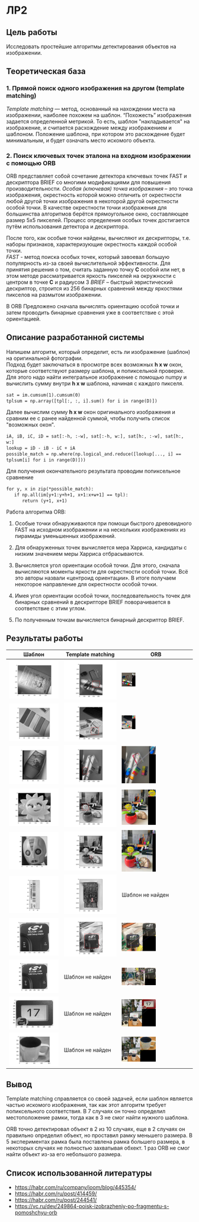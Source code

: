 # ЛР2
## Цель работы
Исследовать простейшие алгоритмы детектирования объектов на изображении.

## Теоретическая база

### 1. Прямой поиск одного изображения на другом (template matching)
*Template matching* — метод, основанный на нахождении места на изображении,
наиболее похожем на шаблон. “Похожесть” изображения задается определенной 
метрикой. То есть, шаблон "накладывается" на изображение, и считается
расхождение между изображением и шаблоном. Положение шаблона, 
при котором это расхождение будет минимальным, и будет означать 
место искомого объекта.

### 2. Поиск ключевых точек эталона на входном изображении с помощью ORB
ORB представляет собой сочетание детектора ключевых точек FAST и дескриптора BRIEF со многими модификациями для 
повышения производительности.
*Особая (ключевая) точка изображения* – это точка изображения, окрестность которой можно отличить от окрестности любой другой точки 
изображения в некоторой другой окрестности особой точки. В качестве окрестности точки изображения для большинства 
алгоритмов берётся прямоугольное окно, составляющее размер 5x5 пикселей. Процесс определения особых точек достигается 
путём использования детектора и дескриптора.  

После того, как особые точки найдены, вычисляют их дескрипторы, т.е. наборы признаков, характеризующие окрестность 
каждой особой точки.  
*FAST* - метод поиска особых точек, который завоевал большую популярность из-за своей вычислительной эффективности. 
Для принятия решения о том, считать заданную точку **С** особой или нет, в этом методе рассматривается яркость пикселей
на окружности с центром в точке **С** и радиусом 3
*BRIEF* – быстрый эвристический дескриптор, строится из 256 бинарных сравнений между яркостями пикселов на размытом изображении.  

В ORB Предложено сначала вычислять ориентацию особой точки и затем проводить бинарные сравнения уже в соответствие с этой ориентацией. 

## Описание разработанной системы

Напишем алгоритм, который определит, есть ли изображение (шаблон) на оригинальной фотографии.  
Подход будет заключаться в просмотре всех возможных **h x w** окон, которые соответствуют размеру шаблона, и попиксельной проверке. 
Для этого надо найти интегральное изображение с помощью numpy и вычислить сумму внутри **h x w** шаблона, начиная с каждого пикселя.
```
sat = im.cumsum(1).cumsum(0)
tplsum = np.array([tpl[:, :, i].sum() for i in range(D)])
```

Далее вычислим сумму **h x w** окон оригинального изображения и сравним ее с ранее найденной суммой, чтобы получить список "возможных окон".

```
iA, iB, iC, iD = sat[:-h, :-w], sat[:-h, w:], sat[h:, :-w], sat[h:, w:]
lookup = iD - iB - iC + iA
possible_match = np.where(np.logical_and.reduce([lookup[..., i] == tplsum[i] for i in range(D)]))
```

Для получения окончательного результата проводим попиксельное сравнение
```
for y, x in zip(*possible_match):
   if np.all(im[y+1:y+h+1, x+1:x+w+1] == tpl):
      return (y+1, x+1)
```

Работа алгоритма ORB:  

1) Особые точки обнаруживаются при помощи быстрого древовидного FAST на исходном изображении и на нескольких изображениях из пирамиды уменьшенных изображений.  

2) Для обнаруженных точек вычисляется мера Харриса, кандидаты с низким значением меры Харриса отбрасываются.  

3) Вычисляется угол ориентации особой точки. Для этого, сначала вычисляются моменты яркости для окрестности особой точки.
   Всё это авторы назвали «центроид ориентации». В итоге получаем некоторое направление для окрестности особой точки.  

4) Имея угол ориентации особой точки, последовательность точек для бинарных сравнений в дескрипторе BRIEF поворачивается в соответствие с этим углом.  
5) По полученным точкам вычисляется бинарный дескриптор BRIEF.

## Результаты работы

| Шаблон                           | Template matching                | ORB                                       |
| ---------------------------------|----------------------------------|-------------------------------------------|      
|![Результат работы tm](./1/1.jpg) | ![Результат работы tm](./2/1.jpg)|<img src="./2/1.png" width=20% height=20%> |
|![Результат работы tm](./1/2.jpg) | ![Результат работы tm](./2/2.jpg)|<img src="./2/2.png" width=20% height=20%> |
|![Результат работы tm](./1/3.jpg) | ![Результат работы tm](./2/3.jpg)|<img src="./2/3.png" width=50% height=50%> |
|![Результат работы tm](./1/4.jpg) | ![Результат работы tm](./2/4.jpg)|<img src="./2/4.png" width=50% height=50%> |
|![Результат работы tm](./1/5.jpg) | ![Результат работы tm](./2/5.jpg)|<img src="./2/5.png" width=50% height=50%> |
|![Результат работы tm](./1/6.jpg) | ![Результат работы tm](./2/6.jpg)|Шаблон не найден                           |
|![Результат работы tm](./1/7.jpg) | ![Результат работы tm](./2/7.jpg)|<img src="./2/7.png" width=50% height=50%> |
|![Результат работы tm](./1/8.jpg) |Шаблон не найден                  |<img src="./2/8.png" width=50% height=50%> |
|![Результат работы tm](./1/9.jpg) |Шаблон не найден                  |<img src="./2/9.png" width=50% height=50%> |
|![Результат работы tm](./1/10.jpg)|Шаблон не найден                  |<img src="./2/10.png" width=50% height=50%>|

## Вывод

Template matching справляется со своей задачей, если шаблон является частью искомого изображения, так как этот алгоритм требует попиксельного соответствия. В 7 случаях он точно определил местоположение рамки, тогда как в 3 не смог найти нужного шаблона.

ORB точно детектировал объект в 2 из 10 случаях, еще в 2 случаях он правильно определил объект, но проставил рамку меньшего размера. В 5 экспериментах рамка была поставлена рамка большего размера, в некоторых случаях не полностью захватывая обхект. 1 раз ORB не смог найти объект из-за его небольшого размера.




## Список использованной литературы
- https://habr.com/ru/company/joom/blog/445354/
- https://habr.com/ru/post/414459/
- https://habr.com/ru/post/244541/
- https://vc.ru/dev/249864-poisk-izobrazheniy-po-fragmentu-s-pomoshchyu-orb
